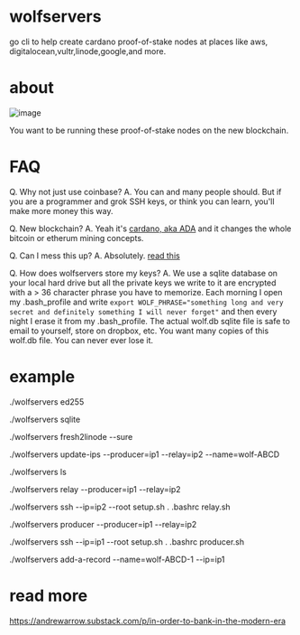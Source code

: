 # wolfservers
go cli to help create cardano proof-of-stake nodes at places like aws,
digitalocean,vultr,linode,google,and more.

# about

![image](https://cdn.substack.com/image/fetch/w_1456,c_limit,f_auto,q_auto:good,fl_progressive:steep/https%3A%2F%2Fbucketeer-e05bbc84-baa3-437e-9518-adb32be77984.s3.amazonaws.com%2Fpublic%2Fimages%2F0dd7a8b4-77b6-4859-88fd-510c105a16fc_1280x696.jpeg)

You want to be running these proof-of-stake nodes on the new blockchain.

# FAQ

Q. Why not just use coinbase?
A. You can and many people should. But if you are a programmer and grok SSH keys, or think you can learn, you'll make more money this way.

Q. New blockchain?
A. Yeah it's [cardano, aka ADA](https://roadmap.cardano.org/) and it changes the whole bitcoin or etherum mining concepts.

Q. Can I mess this up?
A. Absolutely. [read this](https://andrewarrow.substack.com/p/in-order-to-bank-in-the-modern-era)

Q. How does wolfservers store my keys?
A. We use a sqlite database on your local hard drive but all the private keys we write to it are encrypted with a > 36 character phrase you have to memorize. Each morning I open my .bash_profile and write `export WOLF_PHRASE="something long and very secret and definitely something I will never forget"` and then every night I erase it from my .bash_profile. The actual wolf.db sqlite file is safe to email to yourself, store on dropbox, etc. You want many copies of this wolf.db file. You can never ever lose it.

# example

./wolfservers ed255

./wolfservers sqlite

./wolfservers fresh2linode --sure

./wolfservers update-ips --producer=ip1 --relay=ip2 --name=wolf-ABCD

./wolfservers ls

./wolfservers relay --producer=ip1 --relay=ip2

./wolfservers ssh --ip=ip2 --root
setup.sh
. .bashrc
relay.sh

./wolfservers producer --producer=ip1 --relay=ip2

./wolfservers ssh --ip=ip1 --root
setup.sh
. .bashrc
producer.sh


./wolfservers add-a-record --name=wolf-ABCD-1 --ip=ip1

# read more

https://andrewarrow.substack.com/p/in-order-to-bank-in-the-modern-era
